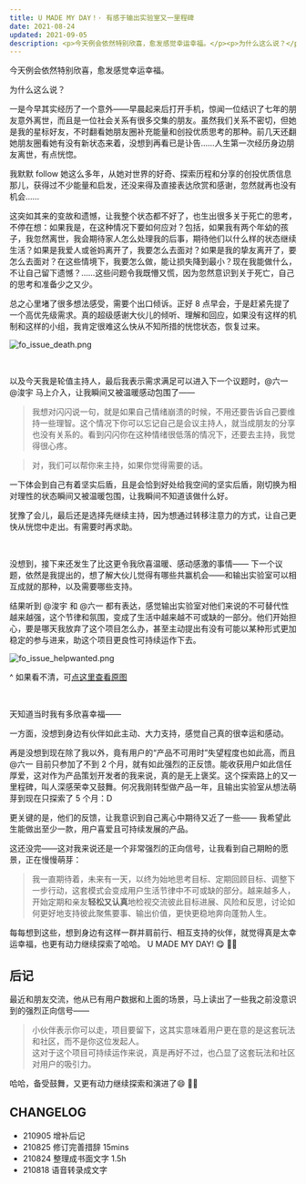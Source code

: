 ```yaml
---
title: U MADE MY DAY！· 有感于输出实验室又一里程碑
date: 2021-08-24
updated: 2021-09-05
description: <p>今天例会依然特别欣喜，愈发感觉幸运幸福。</p><p>为什么这么说？</p><p>一是今早其实经历了一个意外——早晨起来后打开手机，惊闻一位结识了七年的朋友意外离世，而且是一位社会关系有很多交集的朋友。虽然我们关系不密切，但她是我的星标好友，不时翻看她朋友圈补充能量和创投优质思考的那种。前几天还翻她朋友圈看她有没有新状态来着，没想到再看已是讣告……人生第一次经历身边朋友离世，有点恍惚。</p><p>……</p>
---
```


今天例会依然特别欣喜，愈发感觉幸运幸福。

为什么这么说？

一是今早其实经历了一个意外——早晨起来后打开手机，惊闻一位结识了七年的朋友意外离世，而且是一位社会关系有很多交集的朋友。虽然我们关系不密切，但她是我的星标好友，不时翻看她朋友圈补充能量和创投优质思考的那种。前几天还翻她朋友圈看她有没有新状态来着，没想到再看已是讣告……人生第一次经历身边朋友离世，有点恍惚。

我默默 follow 她这么多年，从她对世界的好奇、探索历程和分享的创投优质信息那儿，获得过不少能量和启发，还没来得及直接表达欣赏和感谢，忽然就再也没有机会……

这突如其来的变故和遗憾，让我整个状态都不好了，也生出很多关于死亡的思考，不停在想：如果我是，在这种情况下要如何应对？包括，如果我有两个年幼的孩子，我忽然离世，我会期待家人怎么处理我的后事，期待他们以什么样的状态继续生活？如果是我爱人或爸妈离开了，我要怎么去面对？如果是我的挚友离开了，要怎么去面对？在这些情境下，我要怎么做，能让损失降到最小？现在我能做什么，不让自己留下遗憾？……这些问题令我既懵又慌，因为忽然意识到关于死亡，自己的思考和准备少之又少。

总之心里堵了很多想法感受，需要个出口倾诉。正好 8 点早会，于是赶紧先提了一个高优先级需求。真的超级感谢大伙儿的倾听、理解和回应，如果没有这样的机制和这样的小组，我肯定很难这么快从不知所措的恍惚状态，恢复过来。

![fo_issue_death.png](http://ishanshan.zoomquiet.top/share/fo_issue_death.png  ':size=600')


<br>


以及今天我是轮值主持人，最后我表示需求满足可以进入下一个议题时，@六一 @浚宇 马上介入，让我瞬间又被温暖感动包围了——

> 我想对闪闪说一句，就是如果自己情绪崩溃的时候，不用还要告诉自己要维持一些理智。这个情况下你可以忘记自己是会议主持人，就当成朋友的分享也没有关系的。看到闪闪你在这种情绪很低落的情况下，还要去主持，我觉得很心疼。

> 对，我们可以帮你来主持，如果你觉得需要的话。

一下体会到自己有着坚实后盾，且是会恰到好处给我空间的坚实后盾，刚切换为相对理性的状态瞬间又被温暖包围，让我瞬间不知道该做什么好。

犹豫了会儿，最后还是选择先继续主持，因为想通过转移注意力的方式，让自己更快从恍惚中走出。有需要时再求助。

<br>


没想到，接下来还发生了比这更令我欣喜温暖、感动感激的事情——
下一个议题，依然是我提出的，想了解大伙儿觉得有哪些共赢机会——和输出实验室可以相互成就的那种，以及需要哪些支持。

结果听到 @浚宇 和 @六一 都有表达，感觉输出实验室对他们来说的不可替代性越来越强，这个节律和氛围，变成了生活中越来越不可或缺的一部分。他们开始担心，要是哪天我放弃了这个项目怎么办，甚至主动提出有没有可能以某种形式更加稳定的参与进来，助这个项目更良性可持续运作下去。

![fo_issue_helpwanted.png](http://ishanshan.zoomquiet.top/share/fo_issue_helpwanted.png  ':size=150' )

^ 如果看不清，可[点这里查看原图](http://ishanshan.zoomquiet.top/share/fo_issue_helpwanted.png)

<br>

天知道当时我有多欣喜幸福——

一方面，没想到身边有伙伴如此主动、大力支持，感觉自己真的很幸运和感动。

再是没想到现在除了我以外，竟有用户的“产品不可用时”失望程度也如此高，而且 @六一 目前只参加了不到 2 个月，就有如此强烈的正反馈。能收获用户如此信任厚爱，这对作为产品策划开发者的我来说，真的是无上褒奖。这个探索路上的又一里程碑，叫人深感荣幸又鼓舞。何况我刚转型做产品一年，且输出实验室从想法萌芽到现在只探索了 5 个月：D

更关键的是，他们的反馈，让我意识到自己离心中期待又近了一些——
我希望此生能做出至少一款，用户喜爱且可持续发展的产品。

这还没完——这对我来说还是一个非常强烈的正向信号，让我看到自己期盼的愿景，正在慢慢萌芽：

> 我一直期待着，未来有一天，以终为始地思考目标、定期回顾目标、调整下一步行动，这套模式会变成用户生活节律中不可或缺的部分。越来越多人，开始定期和亲友**轻松又认真**地检视交流彼此目标进展、风险和反思，讨论如何更好地支持彼此聚焦要事、输出价值，更快更稳地奔向蓬勃人生。


每每想到这些，想到身边有这样一群并肩前行、相互支持的伙伴，就觉得真是太幸运幸福，也更有动力继续探索了哈哈。 U MADE MY DAY! 😋 🙌🏻


## 后记

最近和朋友交流，他从已有用户数据和上面的场景，马上读出了一些我之前没意识到的强烈正向信号——

> 小伙伴表示你可以走，项目要留下，这其实意味着用户更在意的是这套玩法和社区，而不是你这位发起人。 <br> 
> 这对于这个项目可持续运作来说，真是再好不过，也凸显了这套玩法和社区对用户的吸引力。

哈哈，备受鼓舞，又更有动力继续探索和演进了😄 🙌🏻

## CHANGELOG

- 210905 增补后记
- 210825 修订完善措辞 15mins
- 210824 整理成书面文字 1.5h
- 210818 语音转录成文字

